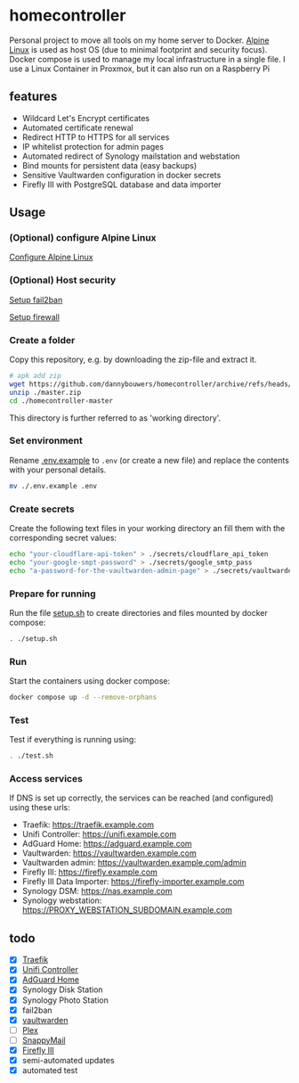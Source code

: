# homecontroller

Personal project to move all tools on my home server to Docker. [Alpine Linux](https://alpinelinux.org/) is used as host OS (due to minimal footprint and security focus). Docker compose is used to manage my local infrastructure in a single file. I use a Linux Container in Proxmox, but it can also run on a Raspberry Pi

## features

- Wildcard Let's Encrypt certificates
- Automated certificate renewal
- Redirect HTTP to HTTPS for all services
- IP whitelist protection for admin pages
- Automated redirect of Synology mailstation and webstation
- Bind mounts for persistent data (easy backups)
- Sensitive Vaultwarden configuration in docker secrets
- Firefly III with PostgreSQL database and data importer

## Usage

### (Optional) configure Alpine Linux

[Configure Alpine Linux](https://github.com/dannybouwers/homecontroller/wiki/Configure-Alpine-Linux)

### (Optional) Host security

[Setup fail2ban](https://github.com/dannybouwers/homecontroller/wiki/Setup-fail2ban)

[Setup firewall](https://github.com/dannybouwers/homecontroller/wiki/Setup-firewall)

### Create a folder

Copy this repository, e.g. by downloading the zip-file and extract it.

```bash
# apk add zip
wget https://github.com/dannybouwers/homecontroller/archive/refs/heads/master.zip
unzip ./master.zip
cd ./homecontroller-master
```

This directory is further referred to as 'working directory'.

### Set environment

Rename [.env.example](.env.example) to ```.env``` (or create a new file) and replace the contents with your personal details.

```bash
mv ./.env.example .env
```

### Create secrets

Create the following text files in your working directory an fill them with the corresponding secret values:

```bash
echo "your-cloudflare-api-token" > ./secrets/cloudflare_api_token
echo "your-google-smpt-password" > ./secrets/google_smtp_pass
echo "a-password-for-the-vaultwarden-admin-page" > ./secrets/vaultwarden_admin_token
```

### Prepare for running

Run the file [setup.sh](setup.sh) to create directories and files mounted by docker compose:

```bash
. ./setup.sh
```

### Run

Start the containers using docker compose:

```bash
docker compose up -d --remove-orphans
```

### Test

Test if everything is running using:

```bash
. ./test.sh
```

### Access services

If DNS is set up correctly, the services can be reached (and configured) using these urls:

- Traefik: https://traefik.example.com
- Unifi Controller: https://unifi.example.com
- AdGuard Home: https://adguard.example.com
- Vaultwarden: https://vaultwarden.example.com
- Vaultwarden admin: https://vaultwarden.example.com/admin
- Firefly III: https://firefly.example.com
- Firefly III Data Importer: https://firefly-importer.example.com
- Synology DSM: https://nas.example.com
- Synology webstation: https://PROXY_WEBSTATION_SUBDOMAIN.example.com

## todo

- [X] [Traefik](https://hub.docker.com/_/traefik/)
- [X] [Unifi Controller](https://github.com/linuxserver/docker-unifi-controller)
- [X] [AdGuard Home](https://github.com/AdguardTeam/AdGuardHome/wiki/Docker)
- [X] Synology Disk Station
- [X] Synology Photo Station
- [X] fail2ban
- [X] [vaultwarden](https://github.com/dani-garcia/vaultwarden)
- [ ] [Plex](https://github.com/linuxserver/docker-plex)
- [ ] [SnappyMail](https://github.com/the-djmaze/snappymail/tree/master/examples/docker)
- [x] [Firefly III](https://docs.firefly-iii.org/firefly-iii/installation/docker/)
- [x] semi-automated updates
- [x] automated test